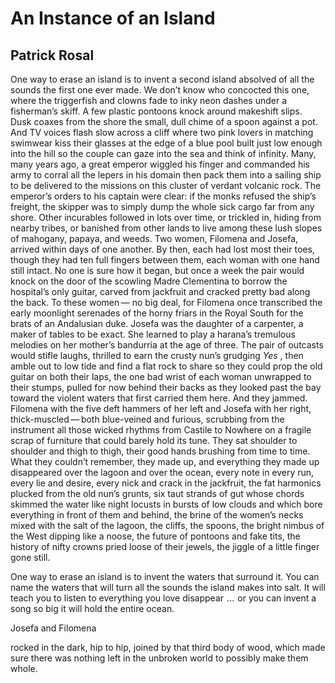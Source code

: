 # An Instance of an Island
## Patrick Rosal
One way to erase an island is to invent
a second island absolved of all the sounds
the first one ever made. We don’t know
who concocted this one, where the triggerfish
and clowns fade to inky neon dashes under
a fisherman’s skiff. A few plastic pontoons
knock around makeshift slips. Dusk coaxes
from the shore the small, dull chime
of a spoon against a pot. And TV voices
flash slow across a cliff where two pink lovers
in matching swimwear kiss their glasses
at the edge of a blue pool built just low enough
into the hill so the couple can gaze into the sea
and think of infinity. Many, many years ago,
a great emperor wiggled his finger
and commanded his army to corral all the lepers
in his domain then pack them into a sailing ship
to be delivered to the missions on this cluster
of verdant volcanic rock. The emperor’s orders
to his captain were clear: if the monks refused
the ship’s freight, the skipper was to simply
dump the whole sick cargo far from any shore.
Other incurables followed in lots over time,
or trickled in, hiding from nearby tribes,
or banished from other lands to live among these
lush slopes of mahogany, papaya, and weeds.
Two women, Filomena and Josefa, arrived
within days of one another. By then, each had lost
most their toes, though they had ten
full fingers between them, each woman
with one hand still intact. No one is sure
how it began, but once a week the pair
would knock on the door of the scowling
Madre Clementina to borrow the hospital’s
only guitar, carved from jackfruit and cracked
pretty bad along the back. To these women —
no big deal, for Filomena once transcribed
the early moonlight serenades of the horny friars
in the Royal South for the brats of an Andalusian
duke. Josefa was the daughter of a carpenter,
a maker of tables to be exact. She learned
to play a harana’s tremulous melodies
on her mother’s bandurria at the age of three.
The pair of outcasts would stifle laughs, thrilled
to earn the crusty nun’s grudging _Yes_ , then
amble out to low tide and find a flat rock to share
so they could prop the old guitar on both
their laps, the one bad wrist of each woman
unwrapped to their stumps, pulled for now
behind their backs as they looked past the bay
toward the violent waters that first carried them
here. And they jammed. Filomena with the five
deft hammers of her left and Josefa with her right,
thick-muscled — both blue-veined and furious,
scrubbing from the instrument all those wicked
rhythms from Castile to Nowhere on a fragile
scrap of furniture that could barely hold its tune.
They sat shoulder to shoulder and thigh to thigh,
their good hands brushing from time to time.
What they couldn’t remember, they made up,
and everything they made up disappeared
over the lagoon and over the ocean, every note
in every run, every lie and desire, every nick
and crack in the jackfruit, the fat harmonics
plucked from the old nun’s grunts, six taut strands
of gut whose chords skimmed the water
like night locusts in bursts of low clouds
and which bore everything in front of them and behind,
the brine of the women’s necks mixed with the salt
of the lagoon, the cliffs, the spoons, the bright
nimbus of the West dipping like a noose,
the future of pontoons and fake tits, the history
of nifty crowns pried loose of their jewels,
the jiggle of a little finger gone still.

One way to erase an island is to invent the waters
that surround it. You can name the waters
that will turn all the sounds the island makes into salt.
It will teach you to listen to everything you love
disappear    ...    or you can invent a song so big
it will hold the entire ocean.

Josefa and Filomena

rocked in the dark, hip to hip, joined by that third
body of wood, which made sure there was
nothing left in the unbroken world
to possibly make them whole.
